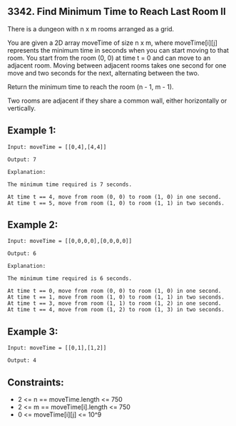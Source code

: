 ## 3342. Find Minimum Time to Reach Last Room II

There is a dungeon with n x m rooms arranged as a grid.

You are given a 2D array moveTime of size n x m, where moveTime[i][j] represents the minimum time in seconds when you can start moving to that room. You start from the room (0, 0) at time t = 0 and can move to an adjacent room. Moving between adjacent rooms takes one second for one move and two seconds for the next, alternating between the two.

Return the minimum time to reach the room (n - 1, m - 1).

Two rooms are adjacent if they share a common wall, either horizontally or vertically.

## Example 1:

```
Input: moveTime = [[0,4],[4,4]]

Output: 7

Explanation:

The minimum time required is 7 seconds.

At time t == 4, move from room (0, 0) to room (1, 0) in one second.
At time t == 5, move from room (1, 0) to room (1, 1) in two seconds.
```

## Example 2:

```
Input: moveTime = [[0,0,0,0],[0,0,0,0]]

Output: 6

Explanation:

The minimum time required is 6 seconds.

At time t == 0, move from room (0, 0) to room (1, 0) in one second.
At time t == 1, move from room (1, 0) to room (1, 1) in two seconds.
At time t == 3, move from room (1, 1) to room (1, 2) in one second.
At time t == 4, move from room (1, 2) to room (1, 3) in two seconds.
```

## Example 3:

```
Input: moveTime = [[0,1],[1,2]]

Output: 4
```

## Constraints:

- 2 <= n == moveTime.length <= 750
- 2 <= m == moveTime[i].length <= 750
- 0 <= moveTime[i][j] <= 10^9
